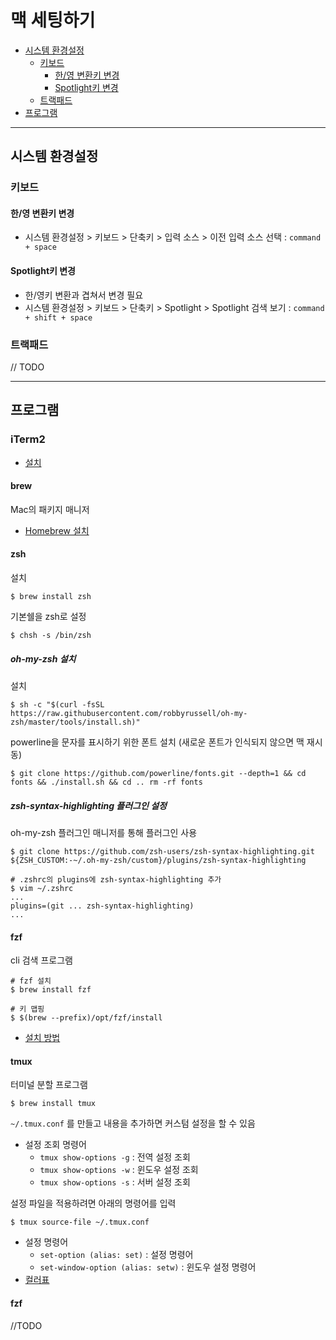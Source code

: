 # 맥 세팅하기

* [시스템 환경설정](#시스템-환경설정)
    * [키보드](#키보드)
        * [한/영 변환키 변경](#한/영-변환키-변경)
        * [Spotlight키 변경](#Spotlight키-변경)
    * [트랙패드](#트랙패드)
* [프로그램](#프로그램)

---

## 시스템 환경설정

### 키보드

#### 한/영 변환키 변경

* 시스템 환경설정 > 키보드 > 단축키 > 입력 소스 > 이전 입력 소스 선택 : `command + space`

#### Spotlight키 변경

* 한/영키 변환과 겹쳐서 변경 필요
* 시스템 환경설정 > 키보드 > 단축키 > Spotlight > Spotlight 검색 보기 : `command + shift + space`

### 트랙패드

// TODO

---

## 프로그램

### iTerm2

* [설치](https://www.iterm2.com/)

#### brew

Mac의 패키지 매니저

* [Homebrew 설치](https://hongsii.github.io/2017/10/18/homebrew-설치/)

#### zsh

설치

``` shell
$ brew install zsh
```

기본쉘을 zsh로 설정

``` shell
$ chsh -s /bin/zsh
```

##### oh-my-zsh 설치

설치

``` shell
$ sh -c "$(curl -fsSL https://raw.githubusercontent.com/robbyrussell/oh-my-zsh/master/tools/install.sh)"
```

powerline을 문자를 표시하기 위한 폰트 설치 (새로운 폰트가 인식되지 않으면 맥 재시동)

``` shell
$ git clone https://github.com/powerline/fonts.git --depth=1 && cd fonts && ./install.sh && cd .. rm -rf fonts
```

##### zsh-syntax-highlighting 플러그인 설정

oh-my-zsh 플러그인 매니저를 통해 플러그인 사용

``` shell
$ git clone https://github.com/zsh-users/zsh-syntax-highlighting.git ${ZSH_CUSTOM:-~/.oh-my-zsh/custom}/plugins/zsh-syntax-highlighting

# .zshrc의 plugins에 zsh-syntax-highlighting 추가
$ vim ~/.zshrc
...
plugins=(git ... zsh-syntax-highlighting)
...
```

#### fzf

cli 검색 프로그램 

``` shell
# fzf 설치
$ brew install fzf

# 키 맵핑
$ $(brew --prefix)/opt/fzf/install
```
* [설치 방법](https://github.com/junegunn/fzf#installation)

#### tmux

터미널 분할 프로그램 

``` shell
$ brew install tmux
```

`~/.tmux.conf` 를 만들고 내용을 추가하면 커스텀 설정을 할 수 있음  

* 설정 조회 명령어
    * `tmux show-options -g` : 전역 설정 조회
    * `tmux show-options -w` : 윈도우 설정 조회
    * `tmux show-options -s` : 서버 설정 조회


설정 파일을 적용하려면 아래의 명령어를 입력

``` shell
$ tmux source-file ~/.tmux.conf
```

* 설정 명령어
    * `set-option (alias: set)` : 설정 명령어
    * `set-window-option (alias: setw)` : 윈도우 설정 명령어
* [컬러표](https://i.stack.imgur.com/e63et.png)

#### fzf
//TODO


